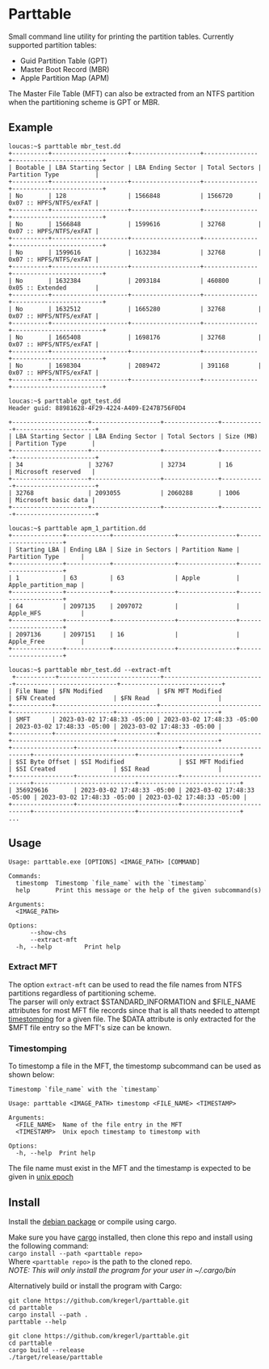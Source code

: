 # Parttable
Small command line utility for printing the partition tables. Currently supported partition tables: 
- Guid Partition Table (GPT)
- Master Boot Record (MBR)
- Apple Partition Map (APM)

The Master File Table (MFT) can also be extracted from an NTFS partition when the partitioning scheme is GPT or MBR.  

## Example
```
loucas:~$ parttable mbr_test.dd
+----------+---------------------+-------------------+---------------+-------------------------+
| Bootable | LBA Starting Sector | LBA Ending Sector | Total Sectors | Partition Type          |
+----------+---------------------+-------------------+---------------+-------------------------+
| No       | 128                 | 1566848           | 1566720       | 0x07 :: HPFS/NTFS/exFAT |
+----------+---------------------+-------------------+---------------+-------------------------+
| No       | 1566848             | 1599616           | 32768         | 0x07 :: HPFS/NTFS/exFAT |
+----------+---------------------+-------------------+---------------+-------------------------+
| No       | 1599616             | 1632384           | 32768         | 0x07 :: HPFS/NTFS/exFAT |
+----------+---------------------+-------------------+---------------+-------------------------+
| No       | 1632384             | 2093184           | 460800        | 0x05 :: Extended        |
+----------+---------------------+-------------------+---------------+-------------------------+
| No       | 1632512             | 1665280           | 32768         | 0x07 :: HPFS/NTFS/exFAT |
+----------+---------------------+-------------------+---------------+-------------------------+
| No       | 1665408             | 1698176           | 32768         | 0x07 :: HPFS/NTFS/exFAT |
+----------+---------------------+-------------------+---------------+-------------------------+
| No       | 1698304             | 2089472           | 391168        | 0x07 :: HPFS/NTFS/exFAT |
+----------+---------------------+-------------------+---------------+-------------------------+

loucas:~$ parttable gpt_test.dd
Header guid: 88981628-4F29-4224-A409-E247B756F0D4

+---------------------+-------------------+---------------+------------+----------------------+
| LBA Starting Sector | LBA Ending Sector | Total Sectors | Size (MB)  | Partition Type       |
+---------------------+-------------------+---------------+------------+----------------------+
| 34                  | 32767             | 32734         | 16         | Microsoft reserved   |
+---------------------+-------------------+---------------+------------+----------------------+
| 32768               | 2093055           | 2060288       | 1006       | Microsoft basic data |
+---------------------+-------------------+---------------+------------+----------------------+

loucas:~$ parttable apm_1_partition.dd
+--------------+------------+-----------------+----------------+---------------------+
| Starting LBA | Ending LBA | Size in Sectors | Partition Name | Partition Type      |
+--------------+------------+-----------------+----------------+---------------------+
| 1            | 63         | 63              | Apple          | Apple_partition_map |
+--------------+------------+-----------------+----------------+---------------------+
| 64           | 2097135    | 2097072         |                | Apple_HFS           |
+--------------+------------+-----------------+----------------+---------------------+
| 2097136      | 2097151    | 16              |                | Apple_Free          |
+--------------+------------+-----------------+----------------+---------------------+

loucas:~$ parttable mbr_test.dd --extract-mft
 +-----------+----------------------------+----------------------------+----------------------------+----------------------------+      
| File Name | $FN Modified               | $FN MFT Modified           | $FN Created                | $FN Read                   |      
+-----------+----------------------------+----------------------------+----------------------------+----------------------------+      
| $MFT      | 2023-03-02 17:48:33 -05:00 | 2023-03-02 17:48:33 -05:00 | 2023-03-02 17:48:33 -05:00 | 2023-03-02 17:48:33 -05:00 |      
+-----------+----------------------------+----------------------------+----------------------------+----------------------------+      
+-----------------+----------------------------+----------------------------+----------------------------+----------------------------+
| $SI Byte Offset | $SI Modified               | $SI MFT Modified           | $SI Created                | $SI Read                   |
+-----------------+----------------------------+----------------------------+----------------------------+----------------------------+
| 356929616       | 2023-03-02 17:48:33 -05:00 | 2023-03-02 17:48:33 -05:00 | 2023-03-02 17:48:33 -05:00 | 2023-03-02 17:48:33 -05:00 |
+-----------------+----------------------------+----------------------------+----------------------------+----------------------------+
...
```

## Usage 
```
Usage: parttable.exe [OPTIONS] <IMAGE_PATH> [COMMAND]

Commands:
  timestomp  Timestomp `file_name` with the `timestamp`
  help       Print this message or the help of the given subcommand(s)

Arguments:
  <IMAGE_PATH>  

Options:
      --show-chs     
      --extract-mft
  -h, --help         Print help
```
### Extract MFT
The option `extract-mft` can be used to read the file names from NTFS partitions regardless of partitioning scheme.  
The parser will only extract $STANDARD_INFORMATION and $FILE_NAME attributes for most MFT file records since that is all thats needed to attempt [timestomping](https://attack.mitre.org/techniques/T1070/006/) for a given file.
The $DATA attribute is only extracted for the $MFT file entry so the MFT's size can be known.

### Timestomping
To timestomp a file in the MFT, the timestomp subcommand can be used as shown below:
```
Timestomp `file_name` with the `timestamp`

Usage: parttable <IMAGE_PATH> timestomp <FILE_NAME> <TIMESTAMP>

Arguments:
  <FILE_NAME>  Name of the file entry in the MFT
  <TIMESTAMP>  Unix epoch timestamp to timestomp with

Options:
  -h, --help  Print help
```
The file name must exist in the MFT and the timestamp is expected to be given in [unix epoch](https://www.epochconverter.com/)


## Install
Install the [debian package](https://github.com/kregerl/parttable/releases/latest) or compile using cargo.

Make sure you have [cargo](https://doc.rust-lang.org/cargo/getting-started/installation.html) installed, then clone this repo and install using the following command:  
`cargo install --path <parttable repo>`  
Where `<parttable repo>` is the path to the cloned repo.  
*NOTE: This will only install the program for your user in ~/.cargo/bin*

Alternatively build or install the program with Cargo:
```
git clone https://github.com/kregerl/parttable.git
cd parttable
cargo install --path .
parttable --help
```

```
git clone https://github.com/kregerl/parttable.git
cd parttable
cargo build --release
./target/release/parttable
```
